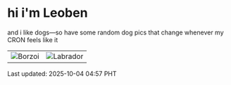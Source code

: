# hi i'm Leoben

and i like dogs—so have some random dog pics that change whenever my CRON feels like it

|  |  |
|--------|----------|
| ![Borzoi](https://random-dog-vercel.vercel.app/api/random-borzoi?v=1759525060) | ![Labrador](https://random-dog-vercel.vercel.app/api/random-labrador?v=1759525060) |

Last updated: 2025-10-04 04:57 PHT
